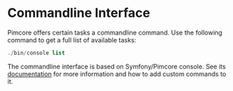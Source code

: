 # Commandline Interface

Pimcore offers certain tasks a commandline command. 
Use the following command to get a full list of available tasks: 

```php
./bin/console list
``` 

The commandline interface is based on Symfony/Pimcore console. See its [documentation](../19_Development_Tools_and_Details/11_Console_CLI.md) 
for more information and how to add custom commands to it.

